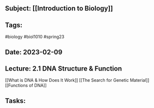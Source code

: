 ## Subject: [[Introduction to Biology]]
## Tags:
#biology #biol1010 #spring23 
## Date: 2023-02-09
## Lecture: 2.1 DNA Structure & Function

[[What is DNA & How Does It Work]]
[[The Search for Genetic Material]]
[[Functions of DNA]]

## Tasks: